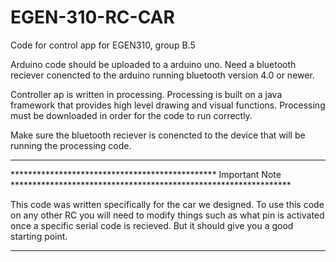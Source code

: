 # EGEN-310-RC-CAR
Code for control app for EGEN310, group B.5


Arduino code should be uploaded to a arduino uno. Need a bluetooth reciever conencted to the arduino running bluetooth version 
4.0 or newer. 

Controller ap is written in processing. Processing is built on a java framework that provides high level drawing and 
visual functions. Processing must be downloaded in order for the code to run correctly. 

Make sure the bluetooth reciever is conencted to the device that will be running the processing code.

*******************************************************************************************************************************
*********************************************** Important Note ****************************************************************

This code was written specifically for the car we designed. To use this code on any other RC you will need to modify things 
such as what pin is activated once a specific serial code is recieved. But it should give you a good starting point.

*******************************************************************************************************************************
